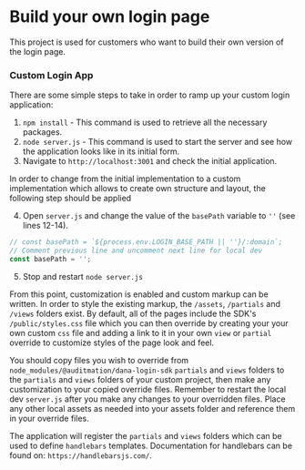 # Build your own login page

This project is used for customers who want to build their own version of the login page.

### Custom Login App

There are some simple steps to take in order to ramp up your custom login application:

1. `npm install` - This command is used to retrieve all the necessary packages.
2. `node server.js` - This command is used to start the server and see how the application looks like in its initial form.
3. Navigate to `http://localhost:3001` and check the initial application.

In order to change from the initial implementation to a custom implementation which allows to create own structure and layout, the following step should be applied

4. Open `server.js` and change the value of the `basePath` variable to `''` (see lines 12-14).
  
  ```javascript
  // const basePath = `${process.env.LOGIN_BASE_PATH || ''}/:domain`;
  // Comment previous line and uncomment next line for local dev
  const basePath = '';
  ```

5. Stop and restart `node server.js`

From this point, customization is enabled and custom markup can be written. In order to style the existing markup, the `/assets`, `/partials` and `/views` folders exist.  By default, all of the pages include the SDK's `/public/styles.css` file which you can then override by creating your your own custom `css` file and adding a link to it in your own `view` or `partial` override to customize styles of the page look and feel.

You should copy files you wish to override from `node_modules/@auditmation/dana-login-sdk` `partials` and `views` folders to the `partials` and `views` folders of your custom project, then make any customization to your copied override files.  Remember to restart the local dev `server.js` after you make any changes to your overridden files. Place any other local assets as needed into your assets folder and reference them in your override files.

The application will register the `partials` and `views` folders which can be used to define `handlebars` templates. Documentation for handlebars can be found on: `https://handlebarsjs.com/`.
